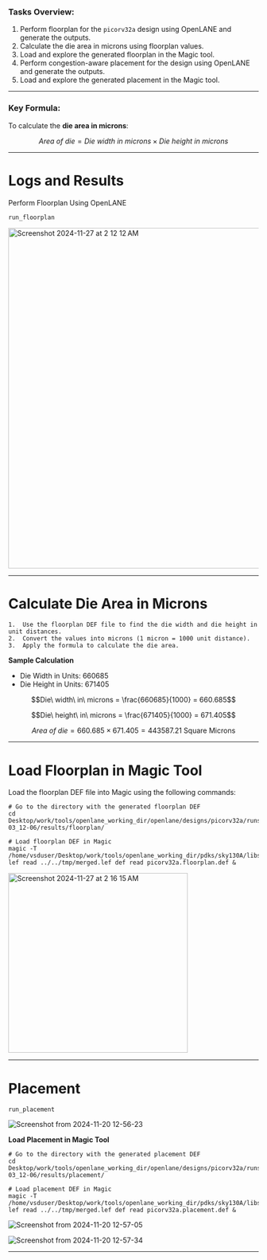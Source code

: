 
### **Tasks Overview:**
1. Perform floorplan for the `picorv32a` design using OpenLANE and generate the outputs.
2. Calculate the die area in microns using floorplan values.
3. Load and explore the generated floorplan in the Magic tool.
4. Perform congestion-aware placement for the design using OpenLANE and generate the outputs.
5. Load and explore the generated placement in the Magic tool.

---

### **Key Formula:**
To calculate the **die area in microns**:
```math
Area\ of\ die = Die\ width\ in\ microns \times Die\ height\ in\ microns
```

---

# Logs and Results

Perform Floorplan Using OpenLANE

```
run_floorplan
```

<img width="684" alt="Screenshot 2024-11-27 at 2 12 12 AM" src="https://github.com/user-attachments/assets/5d6b2366-6af4-470a-b18e-21c4bf068757">

---
# Calculate Die Area in Microns

	1.	Use the floorplan DEF file to find the die width and die height in unit distances.
	2.	Convert the values into microns (1 micron = 1000 unit distance).
	3.	Apply the formula to calculate the die area.

**Sample Calculation**

  - Die Width in Units: 660685
  - Die Height in Units: 671405

```math
Die\ width\ in\ microns = \frac{660685}{1000} = 660.685
```
```math
Die\ height\ in\ microns = \frac{671405}{1000} = 671.405
```
```math
Area\ of\ die = 660.685 \times 671.405 = 443587.21\ \text{Square Microns}
```

---
# Load Floorplan in Magic Tool

Load the floorplan DEF file into Magic using the following commands:

```
# Go to the directory with the generated floorplan DEF
cd Desktop/work/tools/openlane_working_dir/openlane/designs/picorv32a/runs/17-03_12-06/results/floorplan/

# Load floorplan DEF in Magic
magic -T /home/vsduser/Desktop/work/tools/openlane_working_dir/pdks/sky130A/libs.tech/magic/sky130A.tech lef read ../../tmp/merged.lef def read picorv32a.floorplan.def &
```

<img width="361" alt="Screenshot 2024-11-27 at 2 16 15 AM" src="https://github.com/user-attachments/assets/cd9fa85b-75f2-4937-b56e-ccc94399ce2f">

---

# Placement

`run_placement`

![Screenshot from 2024-11-20 12-56-23](https://github.com/user-attachments/assets/1585dcae-6d8e-496d-b97c-07f48ee713ad)

**Load Placement in Magic Tool**

```
# Go to the directory with the generated placement DEF
cd Desktop/work/tools/openlane_working_dir/openlane/designs/picorv32a/runs/17-03_12-06/results/placement/

# Load placement DEF in Magic
magic -T /home/vsduser/Desktop/work/tools/openlane_working_dir/pdks/sky130A/libs.tech/magic/sky130A.tech lef read ../../tmp/merged.lef def read picorv32a.placement.def &
```

![Screenshot from 2024-11-20 12-57-05](https://github.com/user-attachments/assets/57c043c5-753a-4106-96d4-595a1de5c782)

![Screenshot from 2024-11-20 12-57-34](https://github.com/user-attachments/assets/8d127ce3-8c96-4f31-925e-6c3983ed99af)

---




